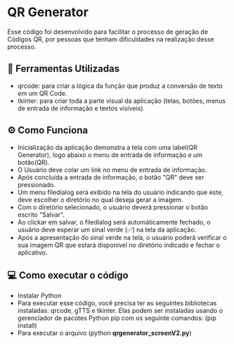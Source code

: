 # QR Generator

Esse código foi desenvolvido para facilitar o processo de geração de Códigos QR, por pessoas que tenham dificuldades na realização desse processo. 


## 🔧 Ferramentas Utilizadas

-   qrcode: para criar a lógica da função que produz a conversão de texto em um QR Code.
-   tkinter: para criar toda a parte visual da aplicação (telas, botões, menus de entrada de informação e textos visíveis).

## ⚙️ Como Funciona

-   Inicialização da aplicação demonstra a tela com uma label(QR Generator), logo abaixo o menu de entrada de informação e um botão(QR).
-   O Usuário deve colar um link no menu de entrada de informação.
-   Após concluída a entrada de informação, o botão "QR" deve ser pressionado.
-   Um menu filedialog será exibido na tela do usuário indicando que este, deve escolher o diretório no qual deseja gerar a imagem.
-   Com o diretório selecionado, o usuário deverá pressionar o botão escrito "Salvar".
-   Ao clickar em salvar, o filedialog será automáticamente fechado, o usuário deve esperar um sinal verde (✅) na tela da aplicação.
-   Após a apresentação do sinal verde na tela, o usuário poderá verificar o sua imagem QR que estará disponível no diretório indicado e fechar o aplicativo.

## 💻 Como executar o código

- Instalar Python
- Para executar esse código, você precisa ter as seguintes bibliotecas instaladas: qrcode, gTTS e tkinter. Elas podem ser instaladas usando o gerenciador de pacotes Python pip com os seguinte comandos: (pip install) 
- Para executar o arquivo (python **qrgenerator_screenV2.py**)
